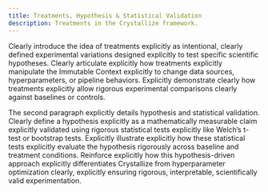 ```yaml
---
title: Treatments, Hypothesis & Statistical Validation
description: Treatments in the Crystallize framework.
---
```


Clearly introduce the idea of treatments explicitly as intentional, clearly defined experimental variations designed explicitly to test specific scientific hypotheses. Clearly articulate explicitly how treatments explicitly manipulate the Immutable Context explicitly to change data sources, hyperparameters, or pipeline behaviors. Explicitly demonstrate clearly how treatments explicitly allow rigorous experimental comparisons clearly against baselines or controls.

The second paragraph explicitly details hypothesis and statistical validation. Clearly define a hypothesis explicitly as a mathematically measurable claim explicitly validated using rigorous statistical tests explicitly like Welch’s t-test or bootstrap tests. Explicitly illustrate explicitly how these statistical tests explicitly evaluate the hypothesis rigorously across baseline and treatment conditions. Reinforce explicitly how this hypothesis-driven approach explicitly differentiates Crystallize from hyperparameter optimization clearly, explicitly ensuring rigorous, interpretable, scientifically valid experimentation.

